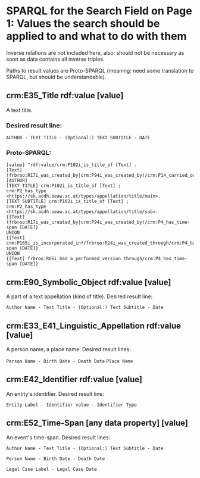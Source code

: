 # SPARQL for the Search Field on Page 1: Values the search should be applied to and what to do with them

Inverse relations are not included here, also: should not be necessary as soon as data contains all inverse triples.

Paths to result values are Proto-SPARQL (meaning: need some translation to SPARQL, but should be understandable).

## crm:E35_Title rdf:value [value]
A text title. 
### Desired result line:
`AUTHOR - TEXT TITLE - (Optional:) TEXT SUBTITLE - DATE`

### Proto-SPARQL:
```
[value] ^rdf:value/crm:P102i_is_title_of [Text] .    
[Text] (frbroo:R17i_was_created_by|crm:P94i_was_created_by)/crm:P14_carried_out_by [AUTHOR]
[TEXT TITLE] crm:P102i_is_title_of [Text] ;
crm:P2_has_type <https://sk.acdh.oeaw.ac.at/types/appellation/title/main>.
[TEXT SUBTITLE] crm:P102i_is_title_of [Text] ;
crm:P2_has_type <https://sk.acdh.oeaw.ac.at/types/appellation/title/sub>.
{[Text] (frbroo:R17i_was_created_by|crm:P94i_was_created_by)/crm:P4_has_time-span [DATE]}
UNION
{[Text] crm:P165i_is_incorporated_in*/frbroo:R24i_was_created_through/crm:P4_has_time-span [DATE]}
UNION
{[Text] frbroo:R66i_had_a_performed_version_through/crm:P4_has_time-span [DATE]}
```

## crm:E90_Symbolic_Object rdf:value [value]
A part of a text appellation (kind of title). Desired result line:

`Author Name - Text Title - (Optional:) Text Subtitle - Date`

## crm:E33_E41_Linguistic_Appellation rdf:value [value]
A person name, a place name. Desired result lines:

`Person Name - Birth Date - Death Date`
`Place Name`

## crm:E42_Identifier rdf:value [value]
An entity's identifier. Desired result line:

`Entity Label - Identifier value - Identifier Type`

## crm:E52_Time-Span [any data property] [value]
An event's time-span. Desired result lines:

`Author Name - Text Title - (Optional:) Text Subtitle - Date`

`Person Name - Birth Date - Death Date`

`Legal Case Label - Legal Case Date`

